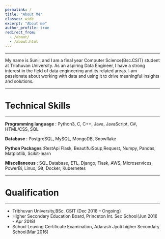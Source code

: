 ```yaml
---
permalink: /
title: "About Me"
classes: wide
excerpt: "About me"
author_profile: true
redirect_from: 
  - /about/
  - /about.html
---
```

------------


My name is Sunil, and I am a final year Computer Science(Bsc.CSIT) student at Tribhuvan University. As an aspiring Data Engineer, I have a strong interest in the field of data engineering and its related areas. I am passionate about working with data and using it to drive meaningful insights and solutions.

---

# Technical Skills
------------
**Programming language** : Python3, C, C++, Java, JavaScript, C#, HTML/CSS, SQL

**Database** : PostgreSQL, MySQL, MongoDB, Snowflake

**Python Packages** :RestApi Flask, BeautifulSoup,Request, Numpy, Pandas, Matplotlib, Scikit-learn

**Miscellaneous** : SQL Database, ETL, Django, Flask, AWS, Microservices, PowerBi, Linux, Git, Docker, Kubernetes

 
---
# Qualification
------------
* Tribhuvan University,BSc. CSIT (Dec 2018 – Ongoing)
* Higher Secondary Education Board, Princeton Int. Sec School(Jun 2016 - Apr 2018)
* School Leaving Certificate  Examination, Adarash Jyoti higher Secondary School(Mar 2016)


